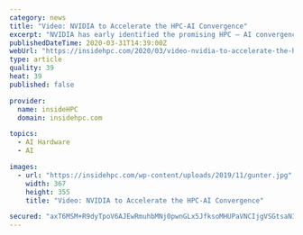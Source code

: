 ```yaml
---
category: news
title: "Video: NVIDIA to Accelerate the HPC-AI Convergence"
excerpt: "NVIDIA has early identified the promising HPC – AI convergence trend and has been working on enabling it. The growing adoption of NVIDIA Volta GPU by the Top 500 Supercomputers highlights the need of computing acceleration for this HPC & AI convergence. Many projects today demonstrate the benefit of AI for HPC, in terms of accuracy and time ..."
publishedDateTime: 2020-03-31T14:39:00Z
webUrl: "https://insidehpc.com/2020/03/video-nvidia-to-accelerate-the-hpc-ai-convergence/"
type: article
quality: 39
heat: 39
published: false

provider:
  name: insideHPC
  domain: insidehpc.com

topics:
  - AI Hardware
  - AI

images:
  - url: "https://insidehpc.com/wp-content/uploads/2019/11/gunter.jpg"
    width: 367
    height: 355
    title: "Video: NVIDIA to Accelerate the HPC-AI Convergence"

secured: "axT6MSM+R9dyTpoV6AJEwRmuhbMNj0pwnGLx5JfksoMHUPaVNCIjgVSGtsaNIQt3c2WBQf1qyGm5K1VYVSyLyFercPdq0/4OI9pMoCeVejgTjS38J+H0TkfCKHex1S0acHiGG6dVWW1jO6E3eLopc8nH04SIaeRyP5/2iuAjeZehMz4pbNkEMgc8QYYkbql0Kx2UKUa8dNb+h+PxV5LlCvafJ3zCxGOBYBJpKVpXU7Q0CbM7TDRyurL6a2SGpolmfsRMGi3HnyU7Us4reN4vYKIDn4Gtahd/PlE9JY3t9b1uZ3IqHfB+UXlCWdTM5bNF;clUof4HFBx6j7+qiOa/8XQ=="
---
```


